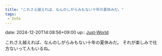 ```yaml
---
title: "これさえ越えれば、なんのしがらみもない十年の夏休みだ。"
tags:
 - Info
---
```


date: 2024-12-20T14:08:56+09:00
up:: [Just-World](../Teino/Bar/Novel/Just-World/Just-World.md)

これさえ越えれば、なんのしがらみもない十年の夏休みだ。
それが楽しみで仕方ないって人もいるね。